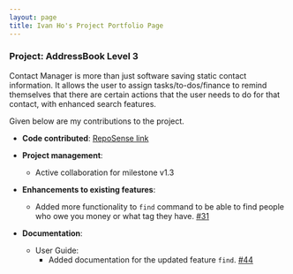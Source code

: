 ```yaml
---
layout: page
title: Ivan Ho's Project Portfolio Page
---
```


### Project: AddressBook Level 3

Contact Manager is more than just software saving static contact information. It allows the user to assign tasks/to-dos/finance to remind themselves that there are certain actions that the user needs to do for that contact, with enhanced search features.

Given below are my contributions to the project.

* **Code contributed**: [RepoSense link](https://nus-tic4002-ay2122s2.github.io/tp-dashboard/?search=ivanhlb&sort=groupTitle&sortWithin=title&timeframe=commit&mergegroup=&groupSelect=groupByRepos&breakdown=true&checkedFileTypes=docs~functional-code~test-code~other&since=2022-02-11&tabOpen=true&tabType=authorship&zFR=false&tabAuthor=ivanhlb&tabRepo=AY2122S2-TIC4002-F18-4%2Ftp2%5Bmaster%5D&authorshipIsMergeGroup=false&authorshipFileTypes=docs~functional-code~test-code&authorshipIsBinaryFileTypeChecked=false)

* **Project management**:
  * Active collaboration for milestone v1.3

* **Enhancements to existing features**:
  * Added more functionality to `find` command to be able to find people who owe you money or what tag they have. [\#31](https://github.com/AY2122S2-TIC4002-F18-4/tp2/pull/31)

* **Documentation**:
    * User Guide:
        * Added documentation for the updated feature `find`. [\#44](https://github.com/AY2122S2-TIC4002-F18-4/tp2/pull/44)

